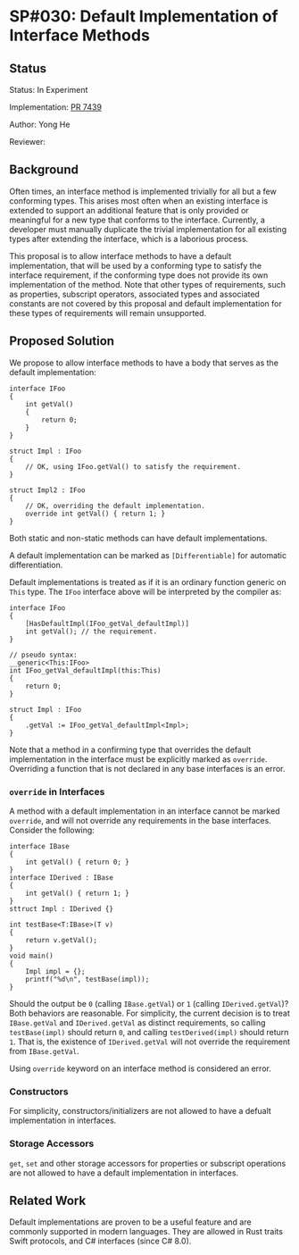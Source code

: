 # SP#030: Default Implementation of Interface Methods

## Status

Status: In Experiment

Implementation: [PR 7439](https://github.com/shader-slang/slang/pull/7439)

Author: Yong He

Reviewer: 

## Background

Often times, an interface method is implemented trivially for all but a few conforming types. This arises most often when an existing interface
is extended to support an additional feature that is only provided or meaningful for a new type that conforms to the interface. Currently, a
developer must manually duplicate the trivial implementation for all existing types after extending the interface, which is a laborious process.

This proposal is to allow interface methods to have a default implementation, that will be used by a conforming type to satisfy the interface
requirement, if the conforming type does not provide its own implementation of the method. Note that other types of requirements, such as properties, subscript operators, associated types and associated constants are not covered by this proposal and default implementation for these types of requirements will remain unsupported.

## Proposed Solution

We propose to allow interface methods to have a body that serves as the default implementation:

```slang
interface IFoo
{
    int getVal()
    {
        return 0;
    }
}

struct Impl : IFoo
{
    // OK, using IFoo.getVal() to satisfy the requirement.
}

struct Impl2 : IFoo
{
    // OK, overriding the default implementation.
    override int getVal() { return 1; }
}
```

Both static and non-static methods can have default implementations.

A default implementation can be marked as `[Differentiable]` for automatic differentiation.

Default implementations is treated as if it is an ordinary function generic on `This` type. The `IFoo` interface above will
be interpreted by the compiler as:

```slang
interface IFoo
{
    [HasDefaultImpl(IFoo_getVal_defaultImpl)]
    int getVal(); // the requirement.
}

// pseudo syntax:
__generic<This:IFoo>
int IFoo_getVal_defaultImpl(this:This)
{
    return 0;    
}

struct Impl : IFoo
{
    .getVal := IFoo_getVal_defaultImpl<Impl>;
}
```

Note that a method in a confirming type that overrides the default implementation in the interface must be explicitly marked as `override`. Overriding a function that is not declared in any base interfaces is an error.

### `override` in Interfaces

A method with a default implementation in an interface cannot be marked `override`, and will not 
override any requirements in the base interfaces. Consider the following:

```slang
interface IBase
{
    int getVal() { return 0; }
}
interface IDerived : IBase
{
    int getVal() { return 1; }
}
sttruct Impl : IDerived {}

int testBase<T:IBase>(T v)
{
    return v.getVal();
}
void main()
{
    Impl impl = {};
    printf("%d\n", testBase(impl));
}
```

Should the output be `0` (calling `IBase.getVal`) or `1` (calling `IDerived.getVal`)? Both behaviors are reasonable.
For simplicity, the current decision is to treat `IBase.getVal` and
`IDerived.getVal` as distinct requirements, so calling `testBase(impl)` should return `0`, and calling `testDerived(impl)` should return `1`.
That is, the existence of `IDerived.getVal` will not override the requirement from `IBase.getVal`.

Using `override` keyword on an interface method is considered an error.

### Constructors

For simplicity, constructors/initializers are not allowed to have a defualt implementation in interfaces.

### Storage Accessors

`get`, `set` and other storage accessors for properties or subscript operations are not allowed to have a default implementation in interfaces.

## Related Work

Default implementations are proven to be a useful feature and are commonly supported in modern languages. They are allowed in Rust traits Swift protocols, and C# interfaces (since C# 8.0).
